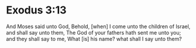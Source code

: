 # Exodus 3:13

And Moses said unto God, Behold, [when] I come unto the children of Israel, and shall say unto them, The God of your fathers hath sent me unto you; and they shall say to me, What [is] his name? what shall I say unto them?